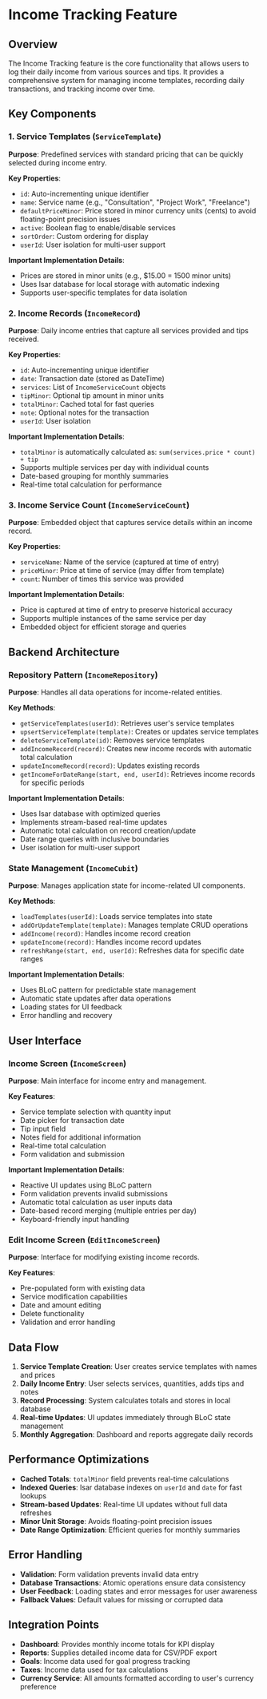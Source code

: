 # Income Tracking Feature

## Overview
The Income Tracking feature is the core functionality that allows users to log their daily income from various sources and tips. It provides a comprehensive system for managing income templates, recording daily transactions, and tracking income over time.

## Key Components

### 1. Service Templates (`ServiceTemplate`)
**Purpose**: Predefined services with standard pricing that can be quickly selected during income entry.

**Key Properties**:
- `id`: Auto-incrementing unique identifier
- `name`: Service name (e.g., "Consultation", "Project Work", "Freelance")
- `defaultPriceMinor`: Price stored in minor currency units (cents) to avoid floating-point precision issues
- `active`: Boolean flag to enable/disable services
- `sortOrder`: Custom ordering for display
- `userId`: User isolation for multi-user support

**Important Implementation Details**:
- Prices are stored in minor units (e.g., $15.00 = 1500 minor units)
- Uses Isar database for local storage with automatic indexing
- Supports user-specific templates for data isolation

### 2. Income Records (`IncomeRecord`)
**Purpose**: Daily income entries that capture all services provided and tips received.

**Key Properties**:
- `id`: Auto-incrementing unique identifier
- `date`: Transaction date (stored as DateTime)
- `services`: List of `IncomeServiceCount` objects
- `tipMinor`: Optional tip amount in minor units
- `totalMinor`: Cached total for fast queries
- `note`: Optional notes for the transaction
- `userId`: User isolation

**Important Implementation Details**:
- `totalMinor` is automatically calculated as: `sum(services.price * count) + tip`
- Supports multiple services per day with individual counts
- Date-based grouping for monthly summaries
- Real-time total calculation for performance

### 3. Income Service Count (`IncomeServiceCount`)
**Purpose**: Embedded object that captures service details within an income record.

**Key Properties**:
- `serviceName`: Name of the service (captured at time of entry)
- `priceMinor`: Price at time of service (may differ from template)
- `count`: Number of times this service was provided

**Important Implementation Details**:
- Price is captured at time of entry to preserve historical accuracy
- Supports multiple instances of the same service per day
- Embedded object for efficient storage and queries

## Backend Architecture

### Repository Pattern (`IncomeRepository`)
**Purpose**: Handles all data operations for income-related entities.

**Key Methods**:
- `getServiceTemplates(userId)`: Retrieves user's service templates
- `upsertServiceTemplate(template)`: Creates or updates service templates
- `deleteServiceTemplate(id)`: Removes service templates
- `addIncomeRecord(record)`: Creates new income records with automatic total calculation
- `updateIncomeRecord(record)`: Updates existing records
- `getIncomeForDateRange(start, end, userId)`: Retrieves income records for specific periods

**Important Implementation Details**:
- Uses Isar database with optimized queries
- Implements stream-based real-time updates
- Automatic total calculation on record creation/update
- Date range queries with inclusive boundaries
- User isolation for multi-user support

### State Management (`IncomeCubit`)
**Purpose**: Manages application state for income-related UI components.

**Key Methods**:
- `loadTemplates(userId)`: Loads service templates into state
- `addOrUpdateTemplate(template)`: Manages template CRUD operations
- `addIncome(record)`: Handles income record creation
- `updateIncome(record)`: Handles income record updates
- `refreshRange(start, end, userId)`: Refreshes data for specific date ranges

**Important Implementation Details**:
- Uses BLoC pattern for predictable state management
- Automatic state updates after data operations
- Loading states for UI feedback
- Error handling and recovery

## User Interface

### Income Screen (`IncomeScreen`)
**Purpose**: Main interface for income entry and management.

**Key Features**:
- Service template selection with quantity input
- Date picker for transaction date
- Tip input field
- Notes field for additional information
- Real-time total calculation
- Form validation and submission

**Important Implementation Details**:
- Reactive UI updates using BLoC pattern
- Form validation prevents invalid submissions
- Automatic total calculation as user inputs data
- Date-based record merging (multiple entries per day)
- Keyboard-friendly input handling

### Edit Income Screen (`EditIncomeScreen`)
**Purpose**: Interface for modifying existing income records.

**Key Features**:
- Pre-populated form with existing data
- Service modification capabilities
- Date and amount editing
- Delete functionality
- Validation and error handling

## Data Flow

1. **Service Template Creation**: User creates service templates with names and prices
2. **Daily Income Entry**: User selects services, quantities, adds tips and notes
3. **Record Processing**: System calculates totals and stores in local database
4. **Real-time Updates**: UI updates immediately through BLoC state management
5. **Monthly Aggregation**: Dashboard and reports aggregate daily records

## Performance Optimizations

- **Cached Totals**: `totalMinor` field prevents real-time calculations
- **Indexed Queries**: Isar database indexes on `userId` and `date` for fast lookups
- **Stream-based Updates**: Real-time UI updates without full data refreshes
- **Minor Unit Storage**: Avoids floating-point precision issues
- **Date Range Optimization**: Efficient queries for monthly summaries

## Error Handling

- **Validation**: Form validation prevents invalid data entry
- **Database Transactions**: Atomic operations ensure data consistency
- **User Feedback**: Loading states and error messages for user awareness
- **Fallback Values**: Default values for missing or corrupted data

## Integration Points

- **Dashboard**: Provides monthly income totals for KPI display
- **Reports**: Supplies detailed income data for CSV/PDF export
- **Goals**: Income data used for goal progress tracking
- **Taxes**: Income data used for tax calculations
- **Currency Service**: All amounts formatted according to user's currency preference
